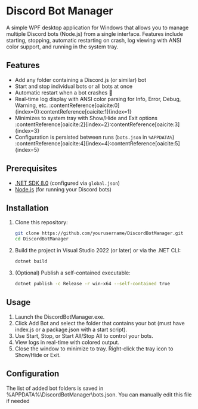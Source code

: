 # Discord Bot Manager

A simple WPF desktop application for Windows that allows you to manage multiple Discord bots (Node.js) from a single interface. Features include starting, stopping, automatic restarting on crash, log viewing with ANSI color support, and running in the system tray.

## Features
- Add any folder containing a Discord.js (or similar) bot  
- Start and stop individual bots or all bots at once  
- Automatic restart when a bot crashes 🔄  
- Real-time log display with ANSI color parsing for Info, Error, Debug, Warning, etc. :contentReference[oaicite:0]{index=0}:contentReference[oaicite:1]{index=1}  
- Minimizes to system tray with Show/Hide and Exit options :contentReference[oaicite:2]{index=2}:contentReference[oaicite:3]{index=3}  
- Configuration is persisted between runs (`bots.json` in `%APPDATA%`) :contentReference[oaicite:4]{index=4}:contentReference[oaicite:5]{index=5}  

## Prerequisites
- [.NET SDK 8.0](https://dotnet.microsoft.com/download) (configured via `global.json`)
- [Node.js](https://nodejs.org/) (for running your Discord bots)

## Installation
1. Clone this repository:  
   ```bash
   git clone https://github.com/yourusername/DiscordBotManager.git
   cd DiscordBotManager

2. Build the project in Visual Studio 2022 (or later) or via the .NET CLI:
   ```bash
   dotnet build

3. (Optional) Publish a self-contained executable:
   ```bash
   dotnet publish -c Release -r win-x64 --self-contained true   

## Usage 
1. Launch the DiscordBotManager.exe.
2. Click Add Bot and select the folder that contains your bot (must have index.js or a package.json with a start script).
3. Use Start, Stop, or Start All/Stop All to control your bots.
4. View logs in real-time with colored output.
5. Close the window to minimize to tray. Right-click the tray icon to Show/Hide or Exit.

## Configuration
The list of added bot folders is saved in %APPDATA%\DiscordBotManager\bots.json. You can manually edit this file if needed 
